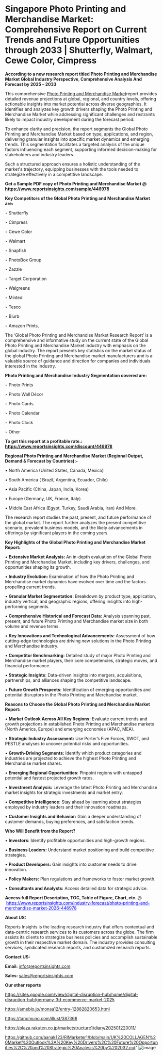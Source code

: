 # Singapore Photo Printing and Merchandise Market: Comprehensive Report on Current Trends and Future Opportunities through 2033 | Shutterfly, Walmart, Cewe Color, Cimpress

<strong>According to a new research report titled Photo Printing and Merchandise Market Global Industry Perspective, Comprehensive Analysis And Forecast by 2025 – 2033</strong>

This comprehensive <a href=https://www.reportsinsights.com/sample/446978>Photo Printing and Merchandise Market</a>report provides detailed revenue projections at global, regional, and country levels, offering actionable insights into market potential across diverse geographies. It identifies and analyzes key growth drivers shaping the Photo Printing and Merchandise Market while addressing significant challenges and restraints likely to impact industry development during the forecast period.

To enhance clarity and precision, the report segments the Global Photo Printing and Merchandise Market based on type, applications, and region, delivering granular insights into specific market dynamics and emerging trends. This segmentation facilitates a targeted analysis of the unique factors influencing each segment, supporting informed decision-making for stakeholders and industry leaders.

Such a structured approach ensures a holistic understanding of the market's trajectory, equipping businesses with the tools needed to strategize effectively in a competitive landscape.

<strong>Get a Sample PDF copy of Photo Printing and Merchandise Market </strong><strong>@<a href=https://www.reportsinsights.com/sample/446978 style=color:#0000ff;> https://www.reportsinsights.com/sample/446978</a></strong></font>

<strong>Key Competitors of the Global Photo Printing and Merchandise Market are:</strong>

‣ Shutterfly

‣ Cimpress

‣ Cewe Color

‣ Walmart

‣ Snapfish

‣ PhotoBox Group

‣ Zazzle

‣ Target Corporation

‣ Walgreens

‣ Minted

‣ Tesco

‣ Blurb

‣ Amazon Prints,

The ‘Global Photo Printing and Merchandise Market Research Report’ is a comprehensive and informative study on the current state of the Global Photo Printing and Merchandise Market industry with emphasis on the global industry. The report presents key statistics on the market status of the global Photo Printing and Merchandise market manufacturers and is a valuable source of guidance and direction for companies and individuals interested in the industry.

<strong>Photo Printing and Merchandise Industry Segmentation covered are:</strong>

‣ Photo Prints

‣ Photo Wall Décor

‣ Photo Cards

‣ Photo Calendar

‣ Photo Clock

‣ Other

<strong>To get this report at a profitable rate.: <a href=https://www.reportsinsights.com/discount/446978 style=color:#0000ff;>https://www.reportsinsights.com/discount/446978</a></strong></font>

<strong>Regional Photo Printing and Merchandise Market (Regional Output, Demand &amp; Forecast by Countries):-</strong>

• North America (United States, Canada, Mexico)

• South America ( Brazil, Argentina, Ecuador, Chile)

• Asia Pacific (China, Japan, India, Korea)

• Europe (Germany, UK, France, Italy)

• Middle East Africa (Egypt, Turkey, Saudi Arabia, Iran) And More.

The research report studies the past, present, and future performance of the global market. The report further analyzes the present competitive scenario, prevalent business models, and the likely advancements in offerings by significant players in the coming years.

<strong>Key Highlights of the Global Photo Printing and Merchandise Market Report:</strong>

• <strong>Extensive Market Analysis:</strong> An in-depth evaluation of the Global Photo Printing and Merchandise Market, including key drivers, challenges, and opportunities shaping its growth.

• <strong>Industry Evolution:</strong> Examination of how the Photo Printing and Merchandise market dynamics have evolved over time and the factors propelling current trends.

• <strong>Granular Market Segmentation:</strong> Breakdown by product type, application, industry vertical, and geographic regions, offering insights into high-performing segments.

• <strong>Comprehensive Historical and Forecast Data:</strong> Analysis spanning past, present, and future Photo Printing and Merchandise market size in both volume and revenue terms.

• <strong>Key Innovations and Technological Advancements:</strong> Assessment of how cutting-edge technologies are driving new solutions in the Photo Printing and Merchandise industry.

• <strong>Competitor Benchmarking:</strong> Detailed study of major Photo Printing and Merchandise market players, their core competencies, strategic moves, and financial performance.

• <strong>Strategic Insights:</strong> Data-driven insights into mergers, acquisitions, partnerships, and alliances shaping the competitive landscape.

• <strong>Future Growth Prospects:</strong> Identification of emerging opportunities and potential disruptors in the Photo Printing and Merchandise market.

<strong>Reasons to Choose the Global Photo Printing and Merchandise Market Report:</strong>

• <strong>Market Outlook Across All Key Regions:</strong> Evaluate current trends and growth projections in established Photo Printing and Merchandise markets (North America, Europe) and emerging economies (APAC, MEA).

• <strong>Strategic Industry Assessment:</strong> Use Porter’s Five Forces, SWOT, and PESTLE analyses to uncover potential risks and opportunities.

• <strong>Growth-Driving Segments:</strong> Identify which product categories and industries are projected to achieve the highest Photo Printing and Merchandise market shares.

• <strong>Emerging Regional Opportunities:</strong> Pinpoint regions with untapped potential and fastest projected growth rates.

• <strong>Investment Analysis:</strong> Leverage the latest Photo Printing and Merchandise market insights for strategic investments and market entry.

• <strong>Competitive Intelligence:</strong> Stay ahead by learning about strategies employed by industry leaders and their innovation roadmaps.

• <strong>Customer Insights and Behavior:</strong> Gain a deeper understanding of customer demands, buying preferences, and satisfaction trends.

<strong>Who Will Benefit from the Report?</strong>

• <strong>Investors:</strong> Identify profitable opportunities and high-growth regions.

• <strong>Business Leaders:</strong> Understand market positioning and build competitive strategies.

• <strong>Product Developers:</strong> Gain insights into customer needs to drive innovation.

• <strong>Policy Makers:</strong> Plan regulations and frameworks to foster market growth.

• <strong>Consultants and Analysts:</strong> Access detailed data for strategic advice.
</ul>
<strong>Access full Report Description, TOC, Table of Figure, Chart, etc. </strong>@  <a href=https://www.reportsinsights.com/industry-forecast/photo-printing-and-merchandise-market-2026-446978 style=color:#0000ff;>https://www.reportsinsights.com/industry-forecast/photo-printing-and-merchandise-market-2026-446978</a></font>

<strong><strong>About US</strong>:</strong>

Reports Insights is the leading research industry that offers contextual and data-centric research services to its customers across the globe. The firm assists its clients to strategize business policies and accomplish sustainable growth in their respective market domain. The industry provides consulting services, syndicated research reports, and customized research reports.

<strong>Contact US:</strong>

<p class=""""><b>Email:</b> <a href=mailto:info@reportsinsights.com>info@reportsinsights.com</a></p>
<p class=""""><b>Sales:</b> <a href=mailto:sales@reportsinsights.com>sales@reportsinsights.com</a></p>

<strong>Our other reports</strong>

<a href=https://sites.google.com/view/digital-disruption-hub/home/digital-disruption-hub/germany-3d-ecommerce-market-2025>https://sites.google.com/view/digital-disruption-hub/home/digital-disruption-hub/germany-3d-ecommerce-market-2025</a>

<a href=https://ameblo.jp/monaa12/entry-12882820653.html>https://ameblo.jp/monaa12/entry-12882820653.html</a>

<a href=https://tanomuno.com/illust/387368>https://tanomuno.com/illust/387368</a>

<a href=https://plaza.rakuten.co.jp/marketstructure1/diary/202501220011/>https://plaza.rakuten.co.jp/marketstructure1/diary/202501220011/</a>

<a href=https://github.com/aanak123/RIMarketer1/blob/main/UK%20COLLAGEN%20Market%20Outlook%3A%20Key%20Drivers%2C%20Future%20Opportunities%2C%20and%20Strategic%20Analysis%20by%202032.md>https://github.com/aanak123/RIMarketer1/blob/main/UK%20COLLAGEN%20Market%20Outlook%3A%20Key%20Drivers%2C%20Future%20Opportunities%2C%20and%20Strategic%20Analysis%20by%202032.md</a>"
![image](https://github.com/user-attachments/assets/95d0eb75-e4e6-49ae-b02c-df69d3c824f5)
